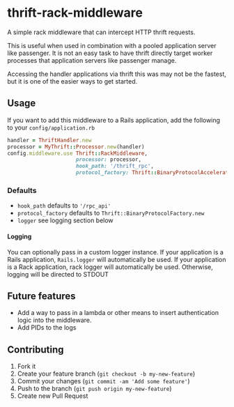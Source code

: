 # thrift-rack-middleware

A simple rack middleware that can intercept HTTP thrift requests.

This is useful when used in combination with a pooled application server like passenger.
It is not an easy task to have thrift directly target worker processes that application servers like passenger manage.

Accessing the handler applications via thrift this was may not be the fastest, but it is one of the easier ways to get started.

## Usage

If you want to add this middleware to a Rails application, add the following to your `config/application.rb`

```ruby
handler = ThriftHandler.new
processor = MyThrift::Processor.new(handler)
config.middleware.use Thrift::RackMiddleware,
                      processor: processor,
                      hook_path: '/thrift_rpc',
                      protocol_factory: Thrift::BinaryProtocolAcceleratedFactory.new
```

### Defaults

* `hook_path` defaults to `'/rpc_api'`
* `protocol_factory` defaults to `Thrift::BinaryProtocolFactory.new`
* `logger` see logging section below

#### Logging
You can optionally pass in a custom logger instance. If your application is a
Rails application, `Rails.logger` will automatically be used. If your application
is a Rack application, rack logger will automatically be used. Otherwise, logging
will be directed to STDOUT

## Future features

* Add a way to pass in a lambda or other means to insert authentication logic into the middleware.
* Add PIDs to the logs

## Contributing

1. Fork it
2. Create your feature branch (`git checkout -b my-new-feature`)
3. Commit your changes (`git commit -am 'Add some feature'`)
4. Push to the branch (`git push origin my-new-feature`)
5. Create new Pull Request
